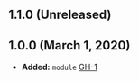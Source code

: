 ## 1.1.0 (Unreleased)
## 1.0.0 (March 1, 2020)

- **Added:** `module` [GH-1](https://github.com/terraform-alicloud-modules/terraform-alicloud-kubernetes-networking/pull/1)
